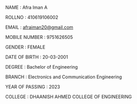 

NAME :
Afra Iman A

ROLLNO	:
410619106002

EMAIL	:
afraiman20@gmail.com

MOBILE NUMBER	:
9751626505

GENDER	:
FEMALE

DATE OF BIRTH	:
20-03-2001

DEGREE :
Bachelor of Engineering

BRANCH	:
Electronics and Communication Engineering

YEAR OF PASSING	:
2023

COLLEGE	:
DHAANISH AHMED COLLEGE OF ENGINEERING
